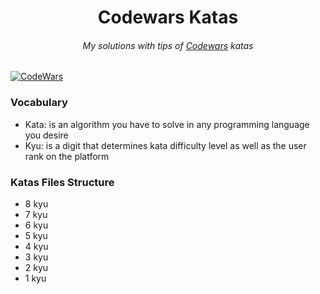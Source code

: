 <h1 align="center">Codewars Katas</h1>

<h6 align="center">
  My solutions with tips of <a href="https://www.codewars.com" target="_blank">Codewars</a> katas
</h6>

[![CodeWars](https://www.codewars.com/users/abelpronet/badges/large)](https://www.codewars.com/users/abelpronet "My Honor Badge")

### Vocabulary

- Kata: is an algorithm you have to solve in any programming language you desire
- Kyu: is a digit that determines kata difficulty level as well as the user rank on the platform

### Katas Files Structure
- 8 kyu
- 7 kyu
- 6 kyu
- 5 kyu
- 4 kyu
- 3 kyu
- 2 kyu
- 1 kyu
